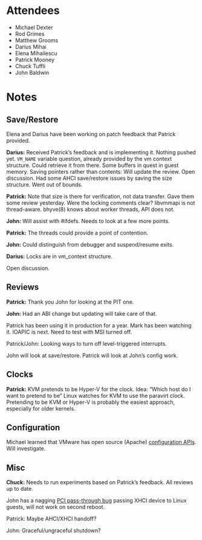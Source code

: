 # Attendees

- Michael Dexter
- Rod Grimes
- Matthew Grooms
- Darius Mihai
- Elena Mihailescu
- Patrick Mooney
- Chuck Tuffli
- John Baldwin

# Notes

## Save/Restore

Elena and Darius have been working on patch feedback that Patrick provided.

**Darius:** Received Patrick’s feedback and is implementing it.  Nothing
pushed yet. `VM_NAME` variable question, already provided by the vm
context structure.  Could retrieve it from there.  Some buffers in
quest in guest memory.  Saving pointers rather than contents: Will
update the review.  Open discussion.  Had some AHCI save/restore
issues by saving the size structure.  Went out of bounds.

**Patrick:** Note that size is there for verification, not data
transfer.  Gave them some review yesterday.  Were the locking comments
clear?  libvmmapi is not thread-aware.  bhyve(8) knows about worker
threads, API does not.

**John:** Will assist with #ifdefs. Needs to look at a few more points.

**Patrick:** The threads could provide a point of contention.

**John:** Could distinguish from debugger and suspend/resume exits.

**Darius:** Locks are in vm_context structure.

Open discussion.

## Reviews

**Patrick:** Thank you John for looking at the PIT one.

**John:** Had an ABI change but updating will take care of that.

Patrick has been using it in production for a year.  Mark has been
watching it.  IOAPIC is next. Need to test with MSI turned off.

Patrick/John: Looking ways to turn off level-triggered interrupts.

John will look at save/restore. Patrick will look at John’s config work.

## Clocks

**Patrick:** KVM pretends to be Hyper-V for the clock. Idea: “Which
host do I want to pretend to be” Linux watches for KVM to use the
paravirt clock.  Pretending to be KVM or Hyper-V is probably the
easiest approach, especially for older kernels.

## Configuration

Michael learned that VMware has open source (Apache) [configuration
APIs](https://github.com/vmware).  Will investigate.

## Misc

**Chuck:** Needs to run experiments based on Patrick’s feedback.  All
reviews up to date.

John has a nagging [PCI pass-through
bug](https://bugs.freebsd.org/205549) passing XHCI device to Linux
guests, will not work on second reboot.

Patrick: Maybe AHCI/XHCI handoff?

John: Graceful/ungraceful shutdown?
